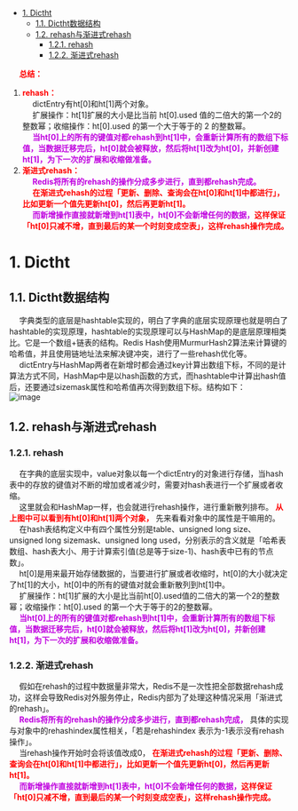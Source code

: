 
<!-- TOC -->

- [1. Dictht](#1-dictht)
    - [1.1. Dictht数据结构](#11-dictht数据结构)
    - [1.2. rehash与渐进式rehash](#12-rehash与渐进式rehash)
        - [1.2.1. rehash](#121-rehash)
        - [1.2.2. 渐进式rehash](#122-渐进式rehash)

<!-- /TOC -->

&emsp; **<font color = "red">总结：</font>**  
1. **<font color = "red">rehash：</font>**  
&emsp; dictEntry有ht[0]和ht[1]两个对象。  
&emsp; 扩展操作：ht[1]扩展的大小是比当前 ht[0].used 值的二倍大的第一个2的整数幂；收缩操作：ht[0].used 的第一个大于等于的 2 的整数幂。  
&emsp; **<font color = "clime">当ht[0]上的所有的键值对都rehash到ht[1]中，会重新计算所有的数组下标值，当数据迁移完后，ht[0]就会被释放，然后将ht[1]改为ht[0]，并新创建ht[1]，为下一次的扩展和收缩做准备。</font>**  
2. **<font color = "red">渐进式rehash：</font>**  
&emsp; **<font color = "clime">Redis将所有的rehash的操作分成多步进行，直到都rehash完成。</font>**  
&emsp; **<font color = "red">在渐进式rehash的过程「更新、删除、查询会在ht[0]和ht[1]中都进行」，比如更新一个值先更新ht[0]，然后再更新ht[1]。</font>**   
&emsp; **<font color = "clime">而新增操作直接就新增到ht[1]表中，ht[0]不会新增任何的数据，</font><font color = "red">这样保证「ht[0]只减不增，直到最后的某一个时刻变成空表」，这样rehash操作完成。</font>**  


# 1. Dictht
<!-- 
Redis 字典
https://mp.weixin.qq.com/s/DG3fOoNf-Avuud2cwa3N5A
-->
## 1.1. Dictht数据结构
&emsp; 字典类型的底层是hashtable实现的，明白了字典的底层实现原理也就是明白了hashtable的实现原理，hashtable的实现原理可以与HashMap的是底层原理相类比。它是一个数组+链表的结构。Redis Hash使用MurmurHash2算法来计算键的哈希值，并且使用链地址法来解决键冲突，进行了一些rehash优化等。  
&emsp; dictEntry与HashMap两者在新增时都会通过key计算出数组下标，不同的是计算法方式不同，HashMap中是以hash函数的方式，而hashtable中计算出hash值后，还要通过sizemask属性和哈希值再次得到数组下标。结构如下：  
![image](https://gitee.com/wt1814/pic-host/raw/master/images/microService/Redis/redis-81.png)  

## 1.2. rehash与渐进式rehash
### 1.2.1. rehash  
&emsp; 在字典的底层实现中，value对象以每一个dictEntry的对象进行存储，当hash表中的存放的键值对不断的增加或者减少时，需要对hash表进行一个扩展或者收缩。  
&emsp; 这里就会和HashMap一样，也会就进行rehash操作，进行重新散列排布。 **<font color = "red">从上图中可以看到有ht[0]和ht[1]两个对象，</font>** 先来看看对象中的属性是干嘛用的。    
&emsp; 在hash表结构定义中有四个属性分别是table、unsigned long size、unsigned long sizemask、unsigned long used，分别表示的含义就是「哈希表数组、hash表大小、用于计算索引值(总是等于size-1)、hash表中已有的节点数」。  
&emsp; ht[0]是用来最开始存储数据的，当要进行扩展或者收缩时，ht[0]的大小就决定了ht[1]的大小，ht[0]中的所有的键值对就会重新散列到ht[1]中。  
&emsp; 扩展操作：ht[1]扩展的大小是比当前ht[0].used值的二倍大的第一个2的整数幂；收缩操作：ht[0].used 的第一个大于等于的2的整数幂。  
&emsp; **<font color = "clime">当ht[0]上的所有的键值对都rehash到ht[1]中，会重新计算所有的数组下标值，当数据迁移完后，ht[0]就会被释放，然后将ht[1]改为ht[0]，并新创建ht[1]，为下一次的扩展和收缩做准备。</font>**  

### 1.2.2. 渐进式rehash  
&emsp; 假如在rehash的过程中数据量非常大，Redis不是一次性把全部数据rehash成功，这样会导致Redis对外服务停止，Redis内部为了处理这种情况采用「渐进式的rehash」。  
&emsp; **<font color = "clime">Redis将所有的rehash的操作分成多步进行，直到都rehash完成，</font>** 具体的实现与对象中的rehashindex属性相关，「若是rehashindex 表示为-1表示没有rehash操作」。  
&emsp; 当rehash操作开始时会将该值改成0， **<font color = "red">在渐进式rehash的过程「更新、删除、查询会在ht[0]和ht[1]中都进行」，比如更新一个值先更新ht[0]，然后再更新ht[1]。</font>**  
&emsp; **<font color = "clime">而新增操作直接就新增到ht[1]表中，ht[0]不会新增任何的数据，</font><font color = "red">这样保证「ht[0]只减不增，直到最后的某一个时刻变成空表」，这样rehash操作完成。</font>**  
